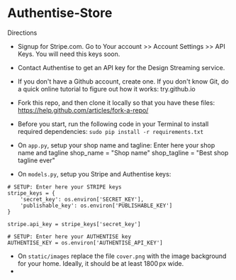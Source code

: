# Authentise-Store


Directions

- Signup for Stripe.com. Go to Your account >> Account Settings >> API Keys. You will need this keys soon.

- Contact Authentise to get an API key for the Design Streaming service. 

- If you don't have a Github account, create one. If you don't know Git, do a quick online tutorial to figure out how it works: try.github.io

- Fork this repo, and then clone it locally so that you have these files: https://help.github.com/articles/fork-a-repo/

- Before you start, run the following code in your Terminal to install required dependencies:
```sudo pip install -r requirements.txt``` 

- On `app.py`, setup your shop name and tagline:
Enter here your shop name and tagline
shop_name = "Shop name"
shop_tagline = "Best shop tagline ever"

- On `models.py`, setup you Stripe and Authentise keys:
```
# SETUP: Enter here your STRIPE keys
stripe_keys = {
    'secret_key': os.environ['SECRET_KEY'],
    'publishable_key': os.environ['PUBLISHABLE_KEY']
}

stripe.api_key = stripe_keys['secret_key']
```
```
# SETUP: Enter here your AUTHENTISE key
AUTHENTISE_KEY = os.environ['AUTHENTISE_API_KEY']
```

- On `static/images` replace the file `cover.png` with the image background for your home. Ideally, it should be at least 1800 px wide.
- 



